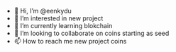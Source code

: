 - 👋 Hi, I’m @eenkydu
- 👀 I’m interested in new project
- 🌱 I’m currently learning blokchain
- 💞️ I’m looking to collaborate on coins starting as seed
- 📫 How to reach me new project coins

<!---
eenkydu/eenkydu is a ✨ special ✨ repository because its `README.md` (this file) appears on your GitHub profile.
You can click the Preview link to take a look at your changes.
--->
